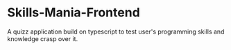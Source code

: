 # Skills-Mania-Frontend

A quizz application build on typescript to test user's programming skills and knowledge crasp over it.
